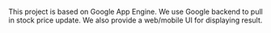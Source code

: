 This project is based on Google App Engine.
We use Google backend to pull in stock price update.
We also provide a web/mobile UI for displaying result.
